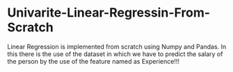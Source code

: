 # Univarite-Linear-Regressin-From-Scratch
Linear Regression is implemented from scratch using Numpy and Pandas.
In this there is the use of the dataset in which we have to predict the salary of the person by the use of the feature named as Experience!!!
